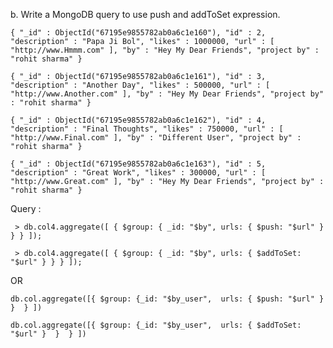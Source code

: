 b. Write a MongoDB query to use push and addToSet expression.

```{ "_id" : ObjectId("67195e9855782ab0a6c1e160"), "id" : 2, "description" : "Papa Ji Bol", "likes" : 1000000, "url" : [ "http://www.Hmmm.com" ], "by" : "Hey My Dear Friends", "project by" : "rohit sharma" }```

```{ "_id" : ObjectId("67195e9855782ab0a6c1e161"), "id" : 3, "description" : "Another Day", "likes" : 500000, "url" : [ "http://www.Another.com" ], "by" : "Hey My Dear Friends", "project by" : "rohit sharma" }```

```{ "_id" : ObjectId("67195e9855782ab0a6c1e162"), "id" : 4, "description" : "Final Thoughts", "likes" : 750000, "url" : [ "http://www.Final.com" ], "by" : "Different User", "project by" : "rohit sharma" }```

```{ "_id" : ObjectId("67195e9855782ab0a6c1e163"), "id" : 5, "description" : "Great Work", "likes" : 300000, "url" : [ "http://www.Great.com" ], "by" : "Hey My Dear Friends", "project by" : "rohit sharma" }```

Query :

``` > db.col4.aggregate([ { $group: { _id: "$by", urls: { $push: "$url" } } } ]);```

``` > db.col4.aggregate([ { $group: { _id: "$by", urls: { $addToSet: "$url" } } } ]);```

OR

```db.col.aggregate([{ $group: {_id: "$by_user",  urls: { $push: "$url" }  }  } ])```

 ```db.col.aggregate([{ $group: {_id: "$by_user",  urls: { $addToSet: "$url" }  }  } ])```
